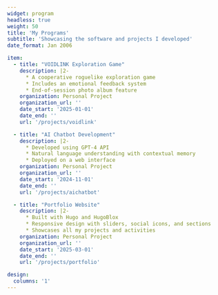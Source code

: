 ```yaml
---
widget: program
headless: true
weight: 50
title: 'My Programs'
subtitle: 'Showcasing the software and projects I developed'
date_format: Jan 2006

item:
  - title: "VOIDLINK Exploration Game"
    description: |2-
      * A cooperative roguelike exploration game
      * Includes an emotional feedback system
      * End-of-session photo album feature
    organization: Personal Project
    organization_url: ''
    date_start: '2025-01-01'
    date_end: ''
    url: '/projects/voidlink'

  - title: "AI Chatbot Development"
    description: |2-
      * Developed using GPT-4 API
      * Natural language understanding with contextual memory
      * Deployed on a web interface
    organization: Personal Project
    organization_url: ''
    date_start: '2024-11-01'
    date_end: ''
    url: '/projects/aichatbot'

  - title: "Portfolio Website"
    description: |2-
      * Built with Hugo and HugoBlox
      * Responsive design with sliders, social icons, and sections
      * Showcases all my projects and activities
    organization: Personal Project
    organization_url: ''
    date_start: '2025-03-01'
    date_end: ''
    url: '/projects/portfolio'

design:
  columns: '1'
---
```

